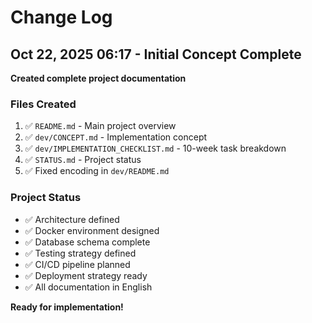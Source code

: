 # Change Log

## Oct 22, 2025 06:17 - Initial Concept Complete

**Created complete project documentation**

### Files Created

1. ✅ `README.md` - Main project overview
2. ✅ `dev/CONCEPT.md` - Implementation concept
3. ✅ `dev/IMPLEMENTATION_CHECKLIST.md` - 10-week task breakdown
4. ✅ `STATUS.md` - Project status
5. ✅ Fixed encoding in `dev/README.md`

### Project Status

- ✅ Architecture defined
- ✅ Docker environment designed
- ✅ Database schema complete
- ✅ Testing strategy defined
- ✅ CI/CD pipeline planned
- ✅ Deployment strategy ready
- ✅ All documentation in English

**Ready for implementation!**
